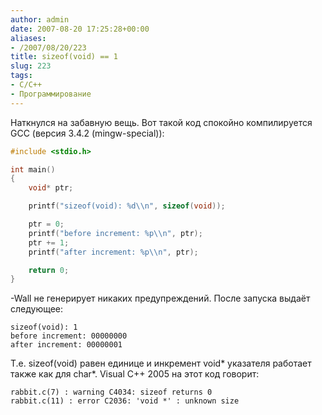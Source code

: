 ```yaml
---
author: admin
date: 2007-08-20 17:25:28+00:00
aliases:
- /2007/08/20/223
title: sizeof(void) == 1
slug: 223
tags:
- C/C++
- Программирование
---
```


Наткнулся на забавную вещь. Вот такой код спокойно компилируется GCC (версия 3.4.2 (mingw-special)):

```cpp
#include <stdio.h>

int main()
{
    void* ptr;

    printf("sizeof(void): %d\\n", sizeof(void));

    ptr = 0;
    printf("before increment: %p\\n", ptr);
    ptr += 1;
    printf("after increment: %p\\n", ptr);

    return 0;
}
```

<!--more-->

-Wall не генерирует никаких предупреждений. После запуска выдаёт следующее:

```no-highlight
sizeof(void): 1
before increment: 00000000
after increment: 00000001
```

Т.е. sizeof(void) равен единице и инкремент void* указателя работает также как для char*. Visual C++ 2005 на этот код говорит:

```no-highlight
rabbit.c(7) : warning C4034: sizeof returns 0
rabbit.c(11) : error C2036: 'void *' : unknown size
```
